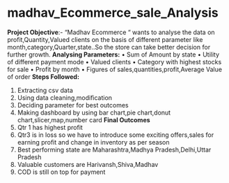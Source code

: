 # madhav_Ecommerce_sale_Analysis
**Project Objective**:- “Madhav Ecommerce “ wants to analyse the data on profit,Quantity,Valued clients on the basis of 
different parameter like month,category,Quarter,state..So the store can take better decision for further growth.
**Analysing Parameters:**
  •	Sum of Amount by state
  •	Utility of different payment mode
  •	Valued clients
  •	Category with highest stocks for sale
  •	Profit by month
  •	Figures of sales,quantities,profit,Average Value of order
**Steps Followed:**
  1.	Extracting csv data
  2.	Using data cleaning,modification
  3.	Deciding parameter for best outcomes 
  4.	Making dashboard by using  bar chart,pie chart,donut chart,slicer,map,number card
**Final Outcomes**
 1.	Qtr 1 has highest profit
 2.	Qtr3 is in loss so we have to introduce some exciting offers,sales for earning profit and change in inventory as per season
 3.	Best performing state are Maharashtra,Madhya Pradesh,Delhi,Uttar Pradesh
 4.	Valuable customers are Harivansh,Shiva,Madhav
 5.	COD is still on top for payment 


  
